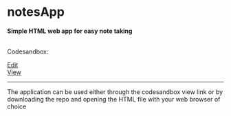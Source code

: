 # notesApp
<b>Simple HTML web app for easy note taking</b>
<br>
<br>
<p>Codesandbox:</p>
<a href="https://codesandbox.io/s/notesapp-jvd4j">Edit</a>
<br>
<a href="https://jvd4j.csb.app">View</a>
<hr>
<p>The application can be used either through the codesandbox view link or by downloading the repo and opening the HTML file with your web browser of choice</p>
